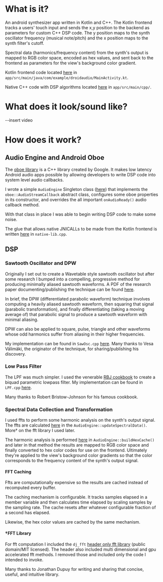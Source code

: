 # What is it?

An android synthesizer app written in Kotlin and C++. The Kotlin frontend tracks a users' touch input and sends the x,y position to the backend as parameters for custom C++ DSP code. The y position maps to the synth oscillator frequency (musical note/pitch) and the x position maps to the synth filter's cutoff.

Spectral data (harmonics/frequency content) from the synth's output is mapped to RGB color space, encoded as hex values, and sent back to the frontend as parameters for the view's background color gradient.

Kotlin frontend code located [here](https://github.com/bh247484/droid-audio/blob/main/app/src/main/java/com/example/droidaudio/MainActivity.kt) in `app/src/main/java/com/example/droidaudio/MainActivity.kt`.

Native C++ code with DSP algorithms located [here](https://github.com/bh247484/droid-audio/tree/main/app/src/main/cpp) in `app/src/main/cpp/`.

# What does it look/sound like?

--insert video

# How does it work?

## Audio Engine and Android Oboe
The [oboe library](https://github.com/google/oboe) is a C++ library created by Google. It makes low latency Android audio apps possible by allowing developers to write DSP code into system level audio callbacks.

I wrote a simple `AudioEngine` Singleton class ([here](https://github.com/bh247484/droid-audio/blob/main/app/src/main/cpp/AudioEngine.cpp)) that implements the `oboe::AudioStreamCallback` abstract class, configures some oboe properties in its constructor, and overrides the all important `onAudioReady()` audio callback method.

With that class in place I was able to begin writing DSP code to make some noise.

The glue that allows native JNICALLs to be made from the Kotlin frontend is written [here](https://github.com/bh247484/droid-audio/blob/main/app/src/main/cpp/native-lib.cpp) in `native-lib.cpp`.

## DSP
### Sawtooth Oscillator and DPW

Originally I set out to create a Wavetable style sawtooth oscillator but after some research I bumped into a compelling, progressive method for producing minimally aliased sawtooth waveforms. A PDF of the research paper documenting/publishing the technique can be found [here](https://www.researchgate.net/publication/220386519_Oscillator_and_Filter_Algorithms_for_Virtual_Analog_Synthesis).

In brief, the DPW (differentiated parabolic waveform) technique involves computing a heavily aliased sawtooth waveform, then squaring that signal (parabolic transformation), and finally differentiating (taking a moving average of) that parabolic signal to produce a sawtooth waveform with minimal aliasing.

DPW can also be applied to square, pulse, triangle and other waveforms whose odd harmonics suffer from aliasing in their higher frequencies.

My implementation can be found in `SawOsc.cpp` [here](https://github.com/bh247484/droid-audio/blob/main/app/src/main/cpp/SawOsc.cpp). Many thanks to Vesa Välimäki, the originator of the technique, for sharing/publishing his discovery.

### Low Pass Filter

The LPF was much simpler. I used the venerable [RBJ cookbook](https://www.w3.org/TR/audio-eq-cookbook/) to create a biquad parametric lowpass filter. My implementation can be found in `LPF.cpp` [here](https://github.com/bh247484/droid-audio/blob/main/app/src/main/cpp/LPF.cpp).

Many thanks to Robert Bristow-Johnson for his famous cookbook.

### Spectral Data Collection and Transformation

I used ffts to perform some harmonic analysis on the synth's output signal. The ffts are calculated [here](https://github.com/bh247484/droid-audio/blob/main/app/src/main/cpp/AudioEngine.cpp#L85-L106) in the `AudioEngine::updateSpectralData()`. More† on the fft library I used later.

The harmonic analysis is performed [here](https://github.com/bh247484/droid-audio/blob/main/app/src/main/cpp/AudioEngine.cpp#L33-L83) in `AudioEngine::buildHexCache()` and later in that method the results are mapped to RGB color space and finally converted to hex color codes for use on the frontend. Ultimately they're applied to the view's background color gradients so that the color corresponds to the frequency content of the synth's output signal.

#### FFT Caching

Ffts are computationally expensive so the results are cached instead of recomputed every buffer.

The caching mechanism is configurable. It tracks samples elapsed in a member variable and then calculates time elapsed by scaling samples by the sampling rate. The cache resets after whatever configurable fraction of a second has elapsed.

Likewise, the hex color values are cached by the same mechanism.

#### †FFT Library

For fft computation I included the `dj_fft` [header only fft library](https://github.com/jdupuy/dj_fft) (public domain/MIT licensed). The header also included multi dimensional and gpu accelerated fft methods. I removed those and included only the code I intended to invoke.

Many thanks to Jonathan Dupuy for writing and sharing that concise, useful, and intuitive library.